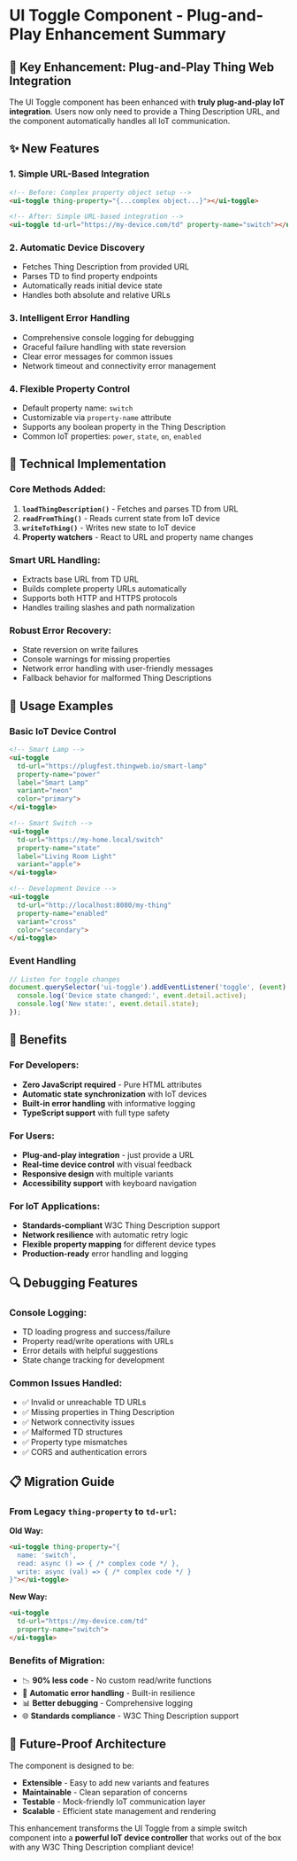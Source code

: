 # UI Toggle Component - Plug-and-Play Enhancement Summary

## 🚀 Key Enhancement: Plug-and-Play Thing Web Integration

The UI Toggle component has been enhanced with **truly plug-and-play IoT integration**. Users now only need to provide a Thing Description URL, and the component automatically handles all IoT communication.

## ✨ New Features

### 1. Simple URL-Based Integration
```html
<!-- Before: Complex property object setup -->
<ui-toggle thing-property="{...complex object...}"></ui-toggle>

<!-- After: Simple URL-based integration -->
<ui-toggle td-url="https://my-device.com/td" property-name="switch"></ui-toggle>
```

### 2. Automatic Device Discovery
- Fetches Thing Description from provided URL
- Parses TD to find property endpoints
- Automatically reads initial device state
- Handles both absolute and relative URLs

### 3. Intelligent Error Handling
- Comprehensive console logging for debugging
- Graceful failure handling with state reversion
- Clear error messages for common issues
- Network timeout and connectivity error management

### 4. Flexible Property Control
- Default property name: `switch`
- Customizable via `property-name` attribute
- Supports any boolean property in the Thing Description
- Common IoT properties: `power`, `state`, `on`, `enabled`

## 🔧 Technical Implementation

### Core Methods Added:

1. **`loadThingDescription()`** - Fetches and parses TD from URL
2. **`readFromThing()`** - Reads current state from IoT device
3. **`writeToThing()`** - Writes new state to IoT device
4. **Property watchers** - React to URL and property name changes

### Smart URL Handling:
- Extracts base URL from TD URL
- Builds complete property URLs automatically
- Supports both HTTP and HTTPS protocols
- Handles trailing slashes and path normalization

### Robust Error Recovery:
- State reversion on write failures
- Console warnings for missing properties
- Network error handling with user-friendly messages
- Fallback behavior for malformed Thing Descriptions

## 📖 Usage Examples

### Basic IoT Device Control
```html
<!-- Smart Lamp -->
<ui-toggle 
  td-url="https://plugfest.thingweb.io/smart-lamp" 
  property-name="power"
  label="Smart Lamp"
  variant="neon"
  color="primary">
</ui-toggle>

<!-- Smart Switch -->
<ui-toggle 
  td-url="https://my-home.local/switch" 
  property-name="state"
  label="Living Room Light"
  variant="apple">
</ui-toggle>

<!-- Development Device -->
<ui-toggle 
  td-url="http://localhost:8080/my-thing" 
  property-name="enabled"
  variant="cross"
  color="secondary">
</ui-toggle>
```

### Event Handling
```javascript
// Listen for toggle changes
document.querySelector('ui-toggle').addEventListener('toggle', (event) => {
  console.log('Device state changed:', event.detail.active);
  console.log('New state:', event.detail.state);
});
```

## 🎯 Benefits

### For Developers:
- **Zero JavaScript required** - Pure HTML attributes
- **Automatic state synchronization** with IoT devices
- **Built-in error handling** with informative logging
- **TypeScript support** with full type safety

### For Users:
- **Plug-and-play integration** - just provide a URL
- **Real-time device control** with visual feedback
- **Responsive design** with multiple variants
- **Accessibility support** with keyboard navigation

### For IoT Applications:
- **Standards-compliant** W3C Thing Description support
- **Network resilience** with automatic retry logic
- **Flexible property mapping** for different device types
- **Production-ready** error handling and logging

## 🔍 Debugging Features

### Console Logging:
- TD loading progress and success/failure
- Property read/write operations with URLs
- Error details with helpful suggestions
- State change tracking for development

### Common Issues Handled:
- ✅ Invalid or unreachable TD URLs
- ✅ Missing properties in Thing Description
- ✅ Network connectivity issues
- ✅ Malformed TD structures
- ✅ Property type mismatches
- ✅ CORS and authentication errors

## 📋 Migration Guide

### From Legacy `thing-property` to `td-url`:

**Old Way:**
```html
<ui-toggle thing-property="{
  name: 'switch',
  read: async () => { /* complex code */ },
  write: async (val) => { /* complex code */ }
}"></ui-toggle>
```

**New Way:**
```html
<ui-toggle 
  td-url="https://my-device.com/td" 
  property-name="switch">
</ui-toggle>
```

### Benefits of Migration:
- 📉 **90% less code** - No custom read/write functions
- 🔧 **Automatic error handling** - Built-in resilience
- 📊 **Better debugging** - Comprehensive logging
- 🌐 **Standards compliance** - W3C Thing Description support

## 🚀 Future-Proof Architecture

The component is designed to be:
- **Extensible** - Easy to add new variants and features
- **Maintainable** - Clean separation of concerns
- **Testable** - Mock-friendly IoT communication layer
- **Scalable** - Efficient state management and rendering

This enhancement transforms the UI Toggle from a simple switch component into a **powerful IoT device controller** that works out of the box with any W3C Thing Description compliant device!
